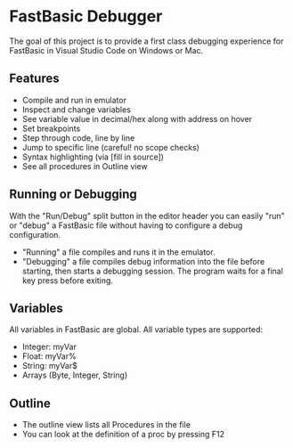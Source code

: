 # FastBasic Debugger

The goal of this project is to provide a first class debugging experience for FastBasic in Visual Studio Code on Windows or Mac.

## Features

* Compile and run in emulator
* Inspect and change variables
* See variable value in decimal/hex along with address on hover
* Set breakpoints
* Step through code, line by line
* Jump to specific line (careful! no scope checks)
* Syntax highlighting (via [fill in source])
* See all procedures in Outline view

## Running or Debugging

With the "Run/Debug" split button in the editor header you can easily "run" or "debug" a FastBasic file without having to configure a debug configuration.

* "Running" a file compiles and runs it in the emulator.
* "Debugging" a file compiles debug information into the file before starting, then starts a debugging session. The program waits for a final key press before exiting.
  
## Variables

All variables in FastBasic are global. All variable types are supported:

- Integer: myVar
- Float: myVar%
- String: myVar$
- Arrays (Byte, Integer, String)

## Outline

- The outline view lists all Procedures in the file
- You can look at the definition of a proc by pressing F12